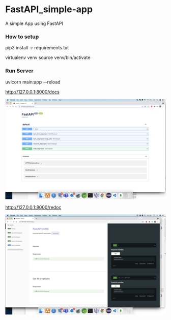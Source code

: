 # FastAPI_simple-app
A simple App using FastAPI

### How to setup

pip3 install -r requirements.txt

virtualenv venv
source venv/bin/activate

### Run Server
uvicorn main:app --reload

http://127.0.0.1:8000/docs

![alt text](docs/docs.png "Title")

http://127.0.0.1:8000/redoc

![alt text](docs/rdoc.png "Title")
